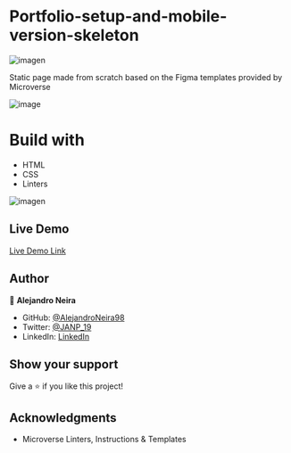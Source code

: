 # Portfolio-setup-and-mobile-version-skeleton

![imagen](https://user-images.githubusercontent.com/93448210/148102835-146307af-594e-42df-909c-22a943232d2a.png)

Static page made from scratch based on the Figma templates provided by Microverse

![image](https://user-images.githubusercontent.com/93448210/148276944-6581beb8-1174-470f-9051-3765d2795b8e.png)

# Build with
- HTML
- CSS
- Linters
 
![imagen](https://user-images.githubusercontent.com/93448210/148102496-ed20c529-bf6b-4eee-8b5c-1cf9f1cb4bdd.png)

## Live Demo

[Live Demo Link](https://alejandroneira98.github.io/Portfolio-setup-and-mobile-version-skeleton/)

## Author

👤 **Alejandro Neira**

- GitHub: [@AlejandroNeira98](https://github.com/AlejandroNeira98)
- Twitter: [@JANP_19](https://twitter.com/JANP_19)
- LinkedIn: [LinkedIn](https://www.linkedin.com/in/alejandro-neira-0b45b6226/)

## Show your support

Give a ⭐️ if you like this project!

## Acknowledgments

- Microverse Linters, Instructions & Templates

